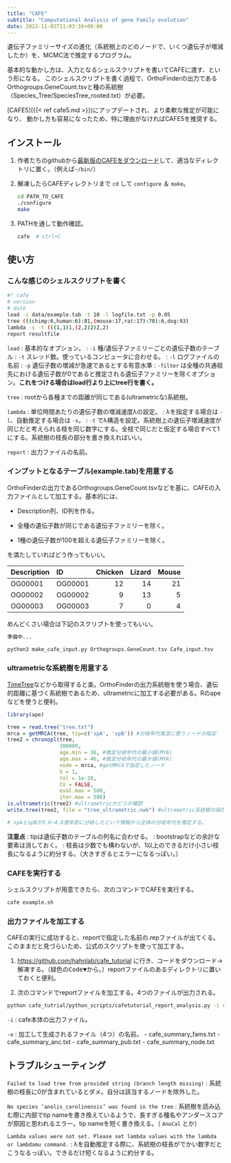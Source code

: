 ```yaml
---
title: "CAFE"
subtitle: "Computational Analysis of gene Family evolution"
date: 2022-11-02T11:03:16+09:00
---
```


遺伝子ファミリーサイズの進化（系統樹上のどのノードで、いくつ遺伝子が増減したか）を、MCMC法で推定するプログラム。

基本的な動かし方は、入力となるシェルスクリプトを書いてCAFEに渡す、という形になる。
このシェルスクリプトを書く過程で、OrthoFinderの出力であるOrthogroups.GeneCount.tsvと種の系統樹（Species_Tree/SpeciesTree_rooted.txt）が必要。

<div class="warning">

[CAFE5]({{< ref cafe5.md >}})にアップデートされ、より柔軟な推定が可能になり、
動かし方も容易になったため、特に理由がなければCAFE5を推奨する。

</div>

## インストール

1. 作者たちのgithubから[最新版のCAFEをダウンロード](https://github.com/hahnlab/CAFE/releases/latest)して、適当なディレクトリに置く。（例えば`~/bin/`）

2. 解凍したらCAFEディレクトリまで `cd` して `configure` ＆ `make`。

	```sh
	cd PATH_TO_CAFE
    ./configure
	make
	```

3. PATHを通して動作確認。

	```sh
	cafe  # ctrl+C
	```


## 使い方

### こんな感じのシェルスクリプトを書く

```sh
#! cafe
# version
# date
load -i data/example.tab -t 10 -l logfile.txt -p 0.05
tree (((chimp:6,human:6):81,(mouse:17,rat:17):70):6,dog:93)
lambda -s -t (((1,1)1,(2,2)2)2,2)
report resultfile
```

`load`
:	基本的なオプション。
:	`-i`  種/遺伝子ファミリーごとの遺伝子数のテーブル
:	`-t`  スレッド数。使っているコンピュータに合わせる。
:	`-l`  ログファイルの名前
:	`-p`  遺伝子数の増減が急速であるとする有意水準
:	`-filter` は全種の共通祖先における遺伝子数が0であると推定される遺伝子ファミリーを除くオプション。**これをつける場合はload行より上にtree行を書く。**

`tree`
:	rootから各種までの距離が同じである(ultrametricな)系統樹。

`lambda`
:	単位時間あたりの遺伝子数の増減速度λの設定。
:	λを指定する場合は `-l`、自動推定する場合は `-s`。
:	`-t` でλ構造を設定。系統樹上の遺伝子増減速度が同じだと考えられる枝を同じ数字にする。全枝で同じだと仮定する場合すべて1にする。系統樹の枝長の部分を書き換えればいい。

`report`
:	出力ファイルの名前。

### インプットとなるテーブル(example.tab)を用意する

OrthoFinderの出力であるOrthogroups.GeneCount.tsvなどを基に、CAFEの入力ファイルとして加工する。基本的には、

- Description列、ID列を作る。

- 全種の遺伝子数が同じである遺伝子ファミリーを除く。

- 1種の遺伝子数が100を超える遺伝子ファミリーを除く。

を満たしていればどう作ってもいい。

|Description|ID|Chicken|Lizard|Mouse|
|:---|:---|---:|---:|---:|
|OG00001|OG00001|12|14|21|
|OG00002|OG00002|9|13|5|
|OG00003|OG00003|7|0|4|

めんどくさい場合は下記のスクリプトを使ってもいい。
```python
準備中...
```

```sh
python3 make_cafe_input.py Orthogroups.GeneCount.tsv Cafe_input.tsv
```

### ultrametricな系統樹を用意する

[TimeTree](http://www.timetree.org/)などから取得すると楽。OrthoFinderの出力系統樹を使う場合、遺伝的距離に基づく系統樹であるため、ultrametricに加工する必要がある。Rのapeなどを使うと便利。

```r
library(ape)

tree = read.tree("tree.txt")
mrca = getMRCA(tree, tip=c('spA', 'spB')) #分岐年代推定に使うノードの指定
tree2 = chronopl(tree,
                 100000,
                 age.min = 36, #推定分岐年代の最小値(MYA)
                 age.max = 46, #推定分岐年代の最大値(MYA)
                 node = mrca, #getMRCAで指定したノード
                 S = 1,
                 tol = 1e-20,
                 CV = FALSE,
                 eval.max = 500,
                 iter.max = 500)
is.ultrametric(tree2) #ultrametricかどうか確認
write.tree(tree2, file = "tree_ultrametric.nwk") #ultrametric系統樹の保存

# spAとspBが3.6~4.6億年前に分岐したという情報から全体の分岐年代を推定する。
```

**注意点**
:	tipは遺伝子数のテーブルの列名に合わせる。
:	bootstrapなどの余計な要素は消しておく。
:	枝長は少数でも構わないが、1以上のできるだけ小さい枝長になるように約分する。（大きすぎるとエラーになるっぽい。）

### CAFEを実行する

シェルスクリプトが用意できたら、次のコマンドでCAFEを実行する。

```sh
cafe example.sh
```

### 出力ファイルを加工する

CAFEの実行に成功すると、reportで指定した名前の.repファイルが出てくる。このままだと見づらいため、公式のスクリプトを使って加工する。

1. https://github.com/hahnlab/cafe_tutorial に行き、コードをダウンロード→解凍する。（緑色の<kbd>Code▼</kbd>から。）reportファイルのあるディレクトリに置いておくと便利。

2. 次のコマンドでreportファイルを加工する。4つのファイルが出力される。

```sh
python cafe_tutrial/python_scripts/cafetutorial_report_analysis.py -i resultfile.rep -o cafe_summary
```

`-i`
:	cafe本体の出力ファイル。

`-o`
:	加工して生成されるファイル（4つ）の名前。
    - cafe\_summary_fams.txt
    - cafe\_summary_anc.txt
    - cafe\_summary_pub.txt
    - cafe\_summary_node.txt

## トラブルシューティング
`Failed to load tree from provided string (branch length missing)`
:	系統樹の枝長に0が含まれているとダメ。自分は該当するノードを除外した。

`No species ‘anolis_carolinensis’ was found in the tree`
:	系統樹を読み込む際に内部でtip nameを書き換えているようで、長すぎる種名やアンダースコアが原因と思われるエラー。tip nameを短く書き換える。（ `AnoCal` とか）

`Lambda values were not set. Please set lambda values with the lambda or lambdamu command.`
:	λを自動推定する際に、系統樹の枝長がでかい数字だとこうなるっぽい。できるだけ短くなるように約分する。
